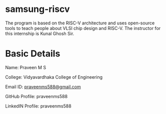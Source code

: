 # samsung-riscv
The program is based on the RISC-V architecture and uses open-source tools to teach people about VLSI chip design and RISC-V. The instructor for this internship is Kunal Ghosh Sir.

# Basic Details

Name: Praveen M S

College: Vidyavardhaka College of Engineering

Email ID: praveenms588@gmail.com

GitHub Profile: praveenms588

LinkedIN Profile: praveenms588
